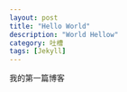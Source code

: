 ```yaml
---
layout: post
title: "Hello World"
description: "World Hellow"
category: 吐槽
tags: [Jekyll]
---
```

我的第一篇博客
